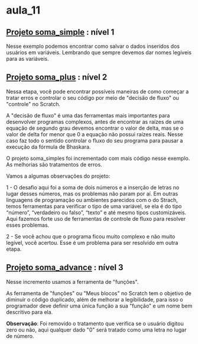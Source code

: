 # aula_11

## [Projeto soma_simple](https://scratch.mit.edu/projects/887710168) : nível 1
Nesse exemplo podemos encontrar como salvar o dados inseridos dos usuários em variáveis. Lembrando que sempre devemos dar nomes legíveis para as variáveis.

## [Projeto soma_plus](https://scratch.mit.edu/projects/887713733) : nível 2
Nessa etapa, você pode encontrar possíveis maneiras de como começar a tratar erros e controlar o seu código por meio de "decisão de fluxo" ou "controle" no Scratch.

A "decisão de fluxo" é uma das ferramentas mais importantes para desenvolver programas complexos, antes de encontrar as raízes de uma equação de segundo grau devemos encontrar o valor de delta, mas se o valor de delta for menor que 0 a equação não possui raízes reais. Nesse caso faz todo o sentido controlar o fluxo do seu programa para pausar a execução da fórmula de Bhaskara.

O projeto soma_simples foi incrementado com mais código nesse exemplo. As melhorias são tratamentos de erros.

Vamos a algumas observações do projeto:

1 - O desafio aqui foi a soma de dois números e a inserção de letras no lugar desses números, mas os problemas não param por aí. Em outras linguagens de programação ou ambientes parecidos com o do Strach, temos ferramentas para verificar o tipo de uma variável, se ela é do tipo “número”, “verdadeiro ou falso”, “texto” e até mesmo tipos customizáveis. Aqui fazemos forte uso de ferramentas de controle de fluxo para resolver esses problemas.

2 - Se você achou que o programa ficou muito complexo e não muito legível, você acertou. Esse é um problema para ser resolvido em outra etapa.

## [Projeto soma_advance](https://scratch.mit.edu/projects/887724840) : nível 3
Nesse incremento usamos a ferramenta de "funções".

As ferramenta de "funções" ou "Meus blocos" no Scratch tem o objetivo de diminuir o código duplicado, além de melhorar a legibilidade, para isso o programador deve definir uma única função a sua "função" e um nome bem descritivo para ela.

**Observação**: Foi removido o tratamento que verifica se o usuário digitou zero ou não, aqui qualquer dado "0" será tratado como uma letra no lugar de número.